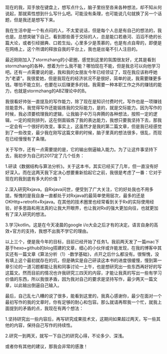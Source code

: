 现在的我，双手放在键盘上，想写点什么，脑子里纷至沓来各种想法，却不知从何说起，那就索性想到什么写什么吧。可能没有条理，也可能说几句就换了另一个话题，但是我还是想写下来。

我在生活中是一个有点闷的人，不太爱说话，但是每个人总是有自己的想法的，我也是。总想突破下自己，看到那些善于交际的人，总是能口若悬河、滔滔不绝的长篇大论，或者引经据典、口若生灿，心里多少是羡慕的，也是有点自卑的，即便是在网络上，这个所谓的释放自我的平台上，我也是丝毫不引人注目的。

最近刚刚加入了stormzhang的小密圈，感觉到这里的氛围很友好，尤其是看到stormzhang的各种，想着为什么我不能？哪怕现在不能，但是我总可以向他学习吧。还有一点需要说的是，我和我的女朋友今年已经领证了，现在我应该称呼她为"老婆"。我很爱她，但是我现在的经济状况不是很好，简单的说，我需要赚更多钱。哪怕不能立刻，也要在以后赚更多的钱。我需要一种本职工作之外的赚钱的能力，也就是stormzhang的ABZ理论中的B。

我很看好帅张一直提及的写作能力，除了现在是知识付费时代，写作也是一项赚钱技能意外，我觉得写作还能锻炼我的交际能力，是的，就是交际能力。因为写作的时候，我必须要梳理我的逻辑，让我脑子中万马奔腾的各种想法，按照一定的逻辑，一定的规则排列，这在侧面锻炼了我的表达能力，我想只要我坚持下去，那我一定会有一个很好的改变。事实上，这虽然才是我的第二篇文章，但是我已经感觉到了一些改变，最少我在刚写这篇文章的时候，脑子里真的想法很多，很乱，而现在已经慢慢有了条理。

关于写作，还有一点需要提的是，它的输出倒逼输入能力。为了让这件事坚持下去，我初步为自己的2017定了几个任务：

1.研读《数据结构与算法分析》。关于这本书，其实已经买了几年，但一直没有好好深入。而在这两天我下定决心想要重新拾起它之前，我很是考虑了一番：它对于现在的我到底有多大的价值？

2.深入研究Rxjava。自Rxjava问世，便受到了广大关注，它的好处我也不用多提。惭愧的是我自身一直都处于对Rxjava的最简单使用层次，最多的还是OKHttp+retrofit+Rxjava。在其他的技术圈里也经常看到关于Rx的实际使用经验，好多思路和用法真的让我大开眼界，也让我对Rx的强大更加向往，也就更加有了深入研究的想法。

3.学习kotlin。这是在今天凌晨的google i/o大会之后才有的决定。语言自身的高效+官方的支持，我想不出我不学它的理由。

以上三个，便是我今年的目标，目前已经开始了任务1。我前两天发了一篇mac下基于hexo+github的blog搭建的文章，细心的小伙伴或许能发现，在我的博客中其实还有一篇文章《算法分析（1）-数学基础》，点开之后什么都没有。很惭愧，没有填上这个最初就存在的坑，但是确实是自己研读这本书的进度很缓慢，慢到第一章引论的一道习题都能让我和同事讨论一上午，也是想研究出一些东西再好好的写这篇文。然而目前的情况也许我研究三四天的内容，才能让我真的写出一些有学习价值的东西，所以我很矛盾，因为我对自己的要求是坚持写作，最少两天一篇文章，以此输出倒逼自己输入。

最后，自己乱七八糟的说了很多，能看到这里的，我真心感谢你，最少在面对一个最初写作的我的文章时，你有足够的耐心和包容。那么就请再帮我一个忙，就我上面提到的矛盾的点，我现在有两个想法：

1.坚持研究出一些内容后，再写研究成果技术文，这期间如果超过两天，写一些其他的内容，保持自己写作的持续性。

2.研究一到两天，就写一下自己的研究心得，不论多少、深浅。

或者你有其他的建议，那我会非常的感激！